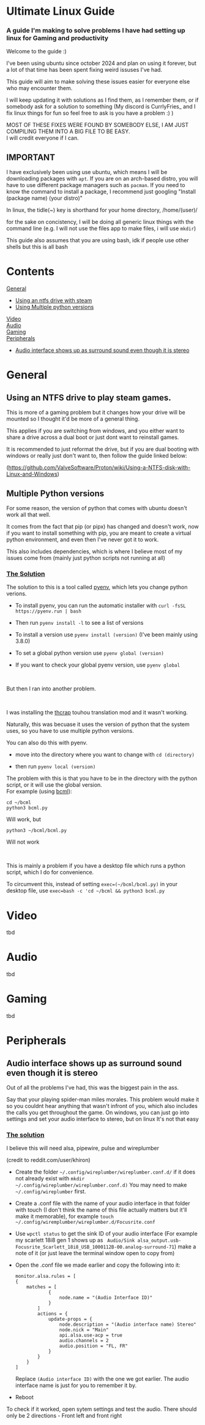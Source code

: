 # Ultimate Linux Guide
### A guide I'm making to solve problems I have had setting up linux for Gaming and productivity

Welcome to the guide :)

I've been using ubuntu since october 2024 and plan on using it forever, but a lot of that time has been spent fixing weird issuses I've had.

This guide will aim to make solving these issues easier for everyone else who may encounter them.

I will keep updating it with solutions as I find them, as I remember them, or if somebody ask for a solution to something (My discord is CurrlyFries_ and I fix linux things for fun so feel free to ask is you have a problem :) )

MOST OF THESE FIXES WERE FOUND BY SOMEBODY ELSE, I AM JUST COMPILING THEM INTO A BIG FILE TO BE EASY.<br>
I will credit everyone if I can.

## IMPORTANT

I have exclusively been using use ubuntu, which means I will be downloading packages with `apt`. If you are on an arch-based distro, you will have to use different package managers such as `pacman`. If you need to know the command to install a package, I recommend just googling "Install (package name) (your distro)"

In linux, the tidle(~) key is shorthand for your home directory, /home/(user)/

for the sake on concistency, I will be doing all generic linux things with the command line (e.g. I will not use the files app to make files, i will use `mkdir`)

This guide also assumes that you are using bash, idk if people use other shells but this is all bash

# Contents
[General](#General)<br>

- [Using an ntfs drive with steam](#Using-an-NTFS-drive-to-play-steam-games)<br>
- [Using Multiple python versions](#Multiple-Python-versions)<br>
  
[Video](#Video)<br>
[Audio](#Audio)<br>
[Gaming](#Gaming)<br>
[Peripherals](#Peripherals)<br>

- [Audio interface shows up as surround sound even though it is stereo](#Audio-interface-shows-up-as-surround-sound-even-though-it-is-stereo)

# General

## Using an NTFS drive to play steam games.

This is more of a gaming problem but it changes how your drive will be mounted so I thought it'd be more of a general thing.

This applies if you are switching from windows, and you either want to share a drive across a dual boot or just dont want to reinstall games.

It is recommended to just reformat the drive, but if you are dual booting with windows or really just don't want to, then follow the guide linked below:

(https://github.com/ValveSoftware/Proton/wiki/Using-a-NTFS-disk-with-Linux-and-Windows)

## Multiple Python versions

For some reason, the version of python that comes with ubuntu doesn't work all that well.

It comes from the fact that pip (or pipx) has changed and doesn't work, now if you want to install something with pip, you are meant to create a virtual python environment, and even then I've never got it to work.

This also includes dependencies, which is where I believe most of my issues come from (mainly just python scripts not running at all)

### <ins>The Solution</ins>

The solution to this is a tool called [pyenv](https://github.com/pyenv/pyenv), which lets you change python verions.

- To install pyenv, you can run the automatic installer with `curl -fsSL https://pyenv.run | bash`

- Then run `pyenv install -l` to see a list of versions

-  To install a version use `pyenv install (version)`
   (I've been mainly using 3.8.0)

-  To set a global python version use `pyenv global (version)`

-  If you want to check your global pyenv version, use `pyenv global`

<br>

But then I ran into another problem.

<br>


I was installing the [thcrap](https://github.com/major-gnuisance/thcrap-linux-ez) touhou translation mod and it wasn't working.

Naturally, this was becuase it uses the version of python that the system uses, so you have to use multiple python versions.

You can also do this with pyenv.

  - move into the directory where you want to change with `cd (directory)`

  - then run `pyenv local (version)`

The problem with this is that you have to be in the directory with the python script, or it will use the global version.<br>
For example (using [bcml](https://github.com/NiceneNerd/BCML)):

 ```
 cd ~/bcml
 python3 bcml.py
 ```
 Will work, but
 ```
 python3 ~/bcml/bcml.py
 ```
 Will not work

<br>

This is mainly a problem if you have a desktop file which runs a python script, which I do for convenience.

To circumvent this, instead of setting `exec=(~/bcml/bcml.py)` in your desktop file, use `exec=bash -c 'cd ~/bcml && python3 bcml.py`

  
# Video
  tbd
# Audio
  tbd
# Gaming
  tbd
# Peripherals

## Audio interface shows up as surround sound even though it is stereo

Out of all the problems I've had, this was the biggest pain in the ass.

Say that your playing spider-man miles morales. This problem would make it so you couldnt hear anything that wasn't infront of you, which also includes the calls you get throughout the game. On windows, you can just go into settings and set your audio interface to stereo, but on linux It's not that easy

### <ins>The solution</ins>

I believe this will need alsa, pipewire, pulse and wireplumber

(credit to reddit.com/user/khiron)

  - Create the folder `~/.config/wireplumber/wireplumber.conf.d/` if it does not already exist with `mkdir ~/.config/wireplumber/wireplumber.conf.d)` You may need to make `~/.config/wireplumber` first.

  - Create a .conf file with the name of your audio interface in that folder with touch (I don't think the name of this file actually matters but it'll make it memorable), for example `touch ~/.config/wiremplumber/wireplumber.d/Focusrite.conf`

  - Use `wpctl status` to get the sink ID of your audio interface (For example my scarlett 18i8 gen 1 shows up as ` Audio/Sink alsa_output.usb-Focusrite_Scarlett_18i8_USB_1000112B-00.analog-surround-71`) make a note of it (or just leave the terminal window open to copy from)
  
  - Open the .conf file we made earlier and copy the following into it:

    ```
    monitor.alsa.rules = [
	{
		matches = [
    			{
    				node.name = "(Audio Interface ID)"
    			}
    		]
    		actions = {
    			update-props = {
    				node.description = "(Audio interface name) Stereo"
    				node.nick = "Main"						
    				api.alsa.use-acp = true
    				audio.channels = 2
    				audio.position = "FL, FR"
    			}
    		}
	    }
    ]
    
    ```

    Replace `(Audio interface ID)` with the one we got earlier. The audio interface name is just for you to remember it by.

  - Reboot

To check if it worked, open sytem settings and test the audio. There should only be 2 directions - Front left and front right


    

  
